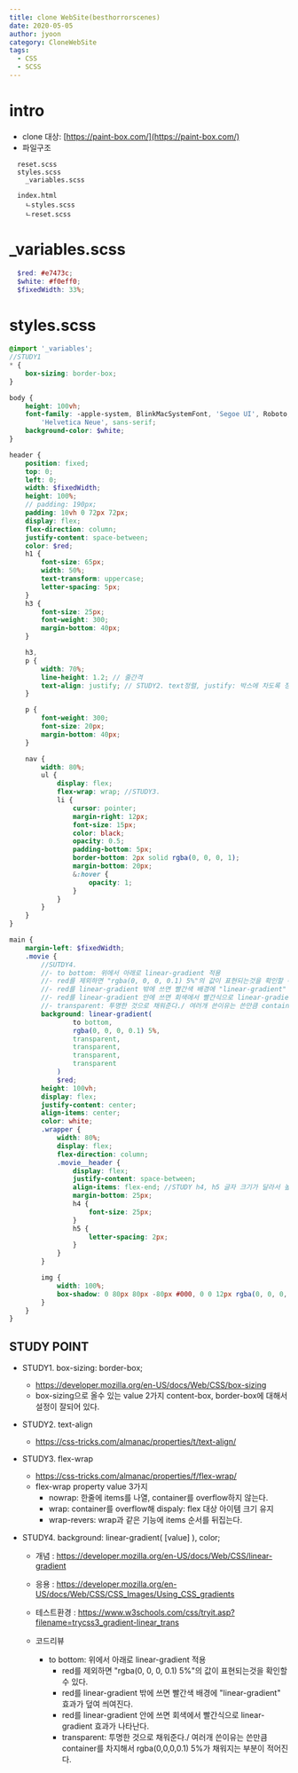 ```yaml
---
title: clone WebSite(besthorrorscenes)
date: 2020-05-05
author: jyoon
category: CloneWebSite
tags:
  - CSS
  - SCSS
---
```

# intro
* clone 대상: [https://paint-box.com/](https://paint-box.com/)
* 파일구조 
```text
  reset.scss
  styles.scss
    _variables.scss
  
  index.html
    ㄴstyles.scss
    ㄴreset.scss
```

# _variables.scss

```scss
  $red: #e7473c;
  $white: #f0eff0;
  $fixedWidth: 33%;
```

# styles.scss
```scss
@import '_variables';
//STUDY1
* {
	box-sizing: border-box;
}

body {
	height: 100vh;
	font-family: -apple-system, BlinkMacSystemFont, 'Segoe UI', Roboto, Oxygen, Ubuntu, Cantarell, 'Open Sans',
		'Helvetica Neue', sans-serif;
	background-color: $white;
}

header {
	position: fixed;
	top: 0;
	left: 0;
	width: $fixedWidth;
	height: 100%;
	// padding: 190px;
	padding: 10vh 0 72px 72px;
	display: flex;
	flex-direction: column;
	justify-content: space-between;
	color: $red;
	h1 {
		font-size: 65px;
		width: 50%;
		text-transform: uppercase;
		letter-spacing: 5px;
	}
	h3 {
		font-size: 25px;
		font-weight: 300;
		margin-bottom: 40px;
	}

	h3,
	p {
		width: 70%;
		line-height: 1.2; // 줄간격
		text-align: justify; // STUDY2. text정렬, justify: 박스에 차도록 정렬
	}

	p {
		font-weight: 300;
		font-size: 20px;
		margin-bottom: 40px;
	}

	nav {
		width: 80%;
		ul {
			display: flex;
			flex-wrap: wrap; //STUDY3.
			li {
				cursor: pointer;
				margin-right: 12px;
				font-size: 15px;
				color: black;
				opacity: 0.5;
				padding-bottom: 5px;
				border-bottom: 2px solid rgba(0, 0, 0, 1);
				margin-bottom: 20px;
				&:hover {
					opacity: 1;
				}
			}
		}
	}
}

main {
	margin-left: $fixedWidth;
	.movie {
		//SUTDY4.
		//- to bottom: 위에서 아래로 linear-gradient 적용
		//- red를 제외하면 "rgba(0, 0, 0, 0.1) 5%"의 값이 표현되는것을 확인할 수 있다.
		//- red를 linear-gradient 밖에 쓰면 빨간색 배경에 "linear-gradient" 효과가 덮여 씌여진다.
		//- red를 linear-gradient 안에 쓰면 회색에서 빨간식으로 linear-gradient 효과가 나타난다.
		//- transparent: 투명한 것으로 채워준다./ 여러개 쓴이유는 쓴만큼 container를 차지해서 rgba(0,0,0,0.1) 5%가 채워지는 부분이 적어진다.
		background: linear-gradient(
				to bottom,
				rgba(0, 0, 0, 0.1) 5%,
				transparent,
				transparent,
				transparent,
				transparent
			)
			$red;
		height: 100vh;
		display: flex;
		justify-content: center;
		align-items: center;
		color: white;
		.wrapper {
			width: 80%;
			display: flex;
			flex-direction: column;
			.movie__header {
				display: flex;
				justify-content: space-between;
				align-items: flex-end; //STUDY h4, h5 글자 크기가 달라서 높이 정렬 조절
				margin-bottom: 25px;
				h4 {
					font-size: 25px;
				}
				h5 {
					letter-spacing: 2px;
				}
			}
		}

		img {
			width: 100%;
			box-shadow: 0 80px 80px -80px #000, 0 0 12px rgba(0, 0, 0, 0.06), inset 0 0 0 1px rgba(0, 0, 0, 0.2);
		}
	}
}
```

## STUDY POINT
* STUDY1. box-sizing: border-box;
  - https://developer.mozilla.org/en-US/docs/Web/CSS/box-sizing
  - box-sizing으로 올수 있는 value 2가지 content-box, border-box에 대해서 설정이 잘되어 있다.

* STUDY2. text-align
  - https://css-tricks.com/almanac/properties/t/text-align/

* STUDY3. flex-wrap
  - https://css-tricks.com/almanac/properties/f/flex-wrap/
  - flex-wrap property value 3가지 
    - nowrap: 한줄에 items를 나열, container를 overflow하지 않는다.
    - wrap: container를 overflow해 dispaly: flex 대상 아이템 크기 유지
    - wrap-revers: wrap과 같은 기능에 items 순서를 뒤집는다.

* STUDY4. background: linear-gradient( [value] ), color;
  - 개념 
    : https://developer.mozilla.org/en-US/docs/Web/CSS/linear-gradient
  - 응용
    : https://developer.mozilla.org/en-US/docs/Web/CSS/CSS_Images/Using_CSS_gradients
  - 테스트환경
    : https://www.w3schools.com/css/tryit.asp?filename=trycss3_gradient-linear_trans

  - 코드리뷰 
    - to bottom: 위에서 아래로 linear-gradient 적용
		- red를 제외하면 "rgba(0, 0, 0, 0.1) 5%"의 값이 표현되는것을 확인할 수 있다.
		- red를 linear-gradient 밖에 쓰면 빨간색 배경에 "linear-gradient" 효과가 덮여 씌여진다.
		- red를 linear-gradient 안에 쓰면 회색에서 빨간식으로 linear-gradient 효과가 나타난다.
		- transparent: 투명한 것으로 채워준다./ 여러개 쓴이유는 쓴만큼 container를 차지해서 rgba(0,0,0,0.1) 5%가 채워지는 부분이 적어진다.